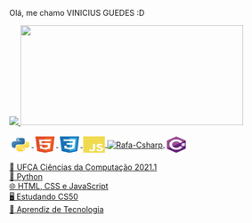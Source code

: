 Olá, me chamo VINICIUS GUEDES :D
<br>
<a href="https://github.com/VinicciusSantos">
<div style="display=inline_block">
  <img height="180em" src="https://github-readme-stats.vercel.app/api?username=VinicciusSantos&show_icons=true&theme=react&include_all_commits=true&count_private=true"/>
  <img width="400px" height="180em" src="https://github-readme-stats.vercel.app/api/top-langs/?username=VinicciusSantos&layout=compact&langs_count=7&theme=react"/>
</div>

 <div style="display: inline_block"><br>
  <img align="center" alt="Rafa-Python" height="30" width="40" src="https://raw.githubusercontent.com/devicons/devicon/master/icons/python/python-original.svg">
  <img align="center" alt="Rafa-HTML" height="30" width="40" src="https://raw.githubusercontent.com/devicons/devicon/master/icons/html5/html5-original.svg">
  <img align="center" alt="Rafa-CSS" height="30" width="40" src="https://raw.githubusercontent.com/devicons/devicon/master/icons/css3/css3-original.svg">
  <img align="center" alt="Rafa-Js" height="30" width="40" src="https://raw.githubusercontent.com/devicons/devicon/master/icons/javascript/javascript-plain.svg">
   <img align="center" alt="Rafa-Csharp" height="30" width="40" src="https://cdn.jsdelivr.net/gh/devicons/devicon/icons/c/c-original.svg">
  <img align="center" alt="Rafa-Csharp" height="30" width="40" src="https://raw.githubusercontent.com/devicons/devicon/master/icons/csharp/csharp-original.svg">
</div>
 
</br>
🧮 UFCA Ciências da Computação 2021.1 </br>
🐍 Python </br>
🌐 HTML, CSS e JavaScript </br>
🖥️ Estudando CS50 </br>
💼 Aprendiz de Tecnologia
